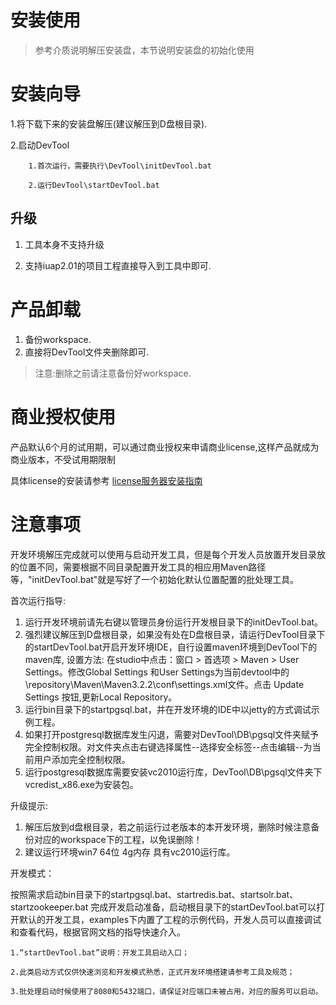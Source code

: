 # 安装使用

> 参考介质说明解压安装盘，本节说明安装盘的初始化使用


# 安装向导


 
1.将下载下来的安装盘解压(建议解压到D盘根目录).

2.启动DevTool

```
    1.首次运行，需要执行\DevTool\initDevTool.bat
 
    2.运行DevTool\startDevTool.bat
```
## 升级

1. 工具本身不支持升级

2. 支持iuap2.01的项目工程直接导入到工具中即可.

# 产品卸载

1.	备份workspace.
2.	直接将DevTool文件夹删除即可.

> 注意:删除之前请注意备份好workspace.


# 商业授权使用 #

产品默认6个月的试用期，可以通过商业授权来申请商业license,这样产品就成为商业版本，不受试用期限制

具体license的安装请参考  [license服务器安装指南](#/platform3/articles/iuap-develop/9-/licenseserver/3.0.0-RELEASE/manual.html) 

# 注意事项 #

开发环境解压完成就可以使用与启动开发工具，但是每个开发人员放置开发目录放的位置不同，需要根据不同目录配置开发工具的相应用Maven路径等，"initDevTool.bat"就是写好了一个初始化默认位置配置的批处理工具。

首次运行指导:

1. 运行开发环境前请先右键以管理员身份运行开发根目录下的initDevTool.bat。           
2. 强烈建议解压到D盘根目录，如果没有处在D盘根目录，请运行DevTool目录下的startDevTool.bat开启开发环境IDE，自行设置maven环境到DevTool下的maven库, 设置方法: 在studio中点击：窗口 > 首选项 > Maven > User Settings。修改Global Settings 和User Settings为当前devtool中的\repository\Maven\Maven3.2.2\conf\settings.xml文件。点击  Update Settings 按钮,更新Local Repository。     
3. 运行bin目录下的startpgsql.bat，并在开发环境的IDE中以jetty的方式调试示例工程。
4. 如果打开postgresql数据库发生闪退，需要对DevTool\DB\pgsql文件夹赋予完全控制权限。对文件夹点击右键选择属性--选择安全标签--点击编辑--为当前用户添加完全控制权限。
5. 运行postgresql数据库需要安装vc2010运行库，DevTool\DB\pgsql文件夹下vcredist_x86.exe为安装包。

升级提示:  

1. 解压后放到d盘根目录，若之前运行过老版本的本开发环境，删除时候注意备份对应的workspace下的工程，以免误删除！
2. 建议运行环境win7 64位 4g内存 具有vc2010运行库。

开发模式：

按照需求启动bin目录下的startpgsql.bat、startredis.bat、startsolr.bat、startzookeeper.bat 完成开发启动准备，启动根目录下的startDevTool.bat可以打开默认的开发工具，examples下内置了工程的示例代码，开发人员可以直接调试和查看代码，根据官网文档的指导快速介入。
```
1.“startDevTool.bat”说明：开发工具启动入口；

2.此类启动方式仅供快速浏览和开发模式熟悉，正式开发环境搭建请参考工具及规范；

3.批处理启动时候使用了8080和5432端口，请保证对应端口未被占用，对应的服务可以启动。
```
